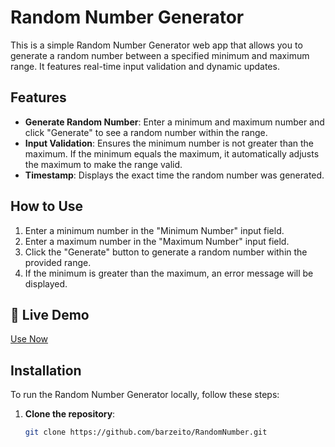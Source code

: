 # Random Number Generator

This is a simple Random Number Generator web app that allows you to generate a random number between a specified minimum and maximum range. It features real-time input validation and dynamic updates.

## Features

- **Generate Random Number**: Enter a minimum and maximum number and click "Generate" to see a random number within the range.
- **Input Validation**: Ensures the minimum number is not greater than the maximum. If the minimum equals the maximum, it automatically adjusts the maximum to make the range valid.
- **Timestamp**: Displays the exact time the random number was generated.
  
## How to Use

1. Enter a minimum number in the "Minimum Number" input field.
2. Enter a maximum number in the "Maximum Number" input field.
3. Click the "Generate" button to generate a random number within the provided range.
4. If the minimum is greater than the maximum, an error message will be displayed.

## 🔗 Live Demo
[Use Now](https://barzeito.github.io/RandomNumber/)  

## Installation

To run the Random Number Generator locally, follow these steps:

1. **Clone the repository**:
   ```bash
   git clone https://github.com/barzeito/RandomNumber.git
